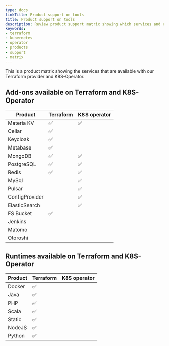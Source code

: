 ```yaml
---
type: docs
linkTitle: Product support on tools
title: Product support on tools
description: Review product support matrix showing which services and runtimes are available through Terraform provider and Kubernetes operator
keywords:
- terraform
- kubernetes
- operator
- products
- support
- matrix
---
```

This is a product matrix showing the services that are available with our Terraform provider and K8S-Operator.

## Add-ons available on Terraform and K8S-Operator

| Product        | Terraform | K8S operator |
|----------------|-----------|--------------|
| Materia KV     | ✅        | ✅           |
| Cellar         | ✅        |              |
| Keycloak       | ✅        |              |
| Metabase       | ✅        |              |
| MongoDB        | ✅        | ✅           |
| PostgreSQL     | ✅        | ✅           |
| Redis          | ✅        | ✅           |
| MySql          |           | ✅           |
| Pulsar         |           | ✅           |
| ConfigProvider |           | ✅           |
| ElasticSearch  |           | ✅           |
| FS Bucket      | ✅        |              |
| Jenkins        |           |              |
| Matomo         |           |              |
| Otoroshi       |           |              |

## Runtimes available on Terraform and K8S-Operator

| Product| Terraform | K8S operator |
|--------|-----------|--------------|
| Docker | ✅        |              |
| Java   | ✅        |              |
| PHP    | ✅        |              |
| Scala  | ✅        |              |
| Static | ✅        |              |
| NodeJS | ✅        |              |
| Python | ✅        |              |
